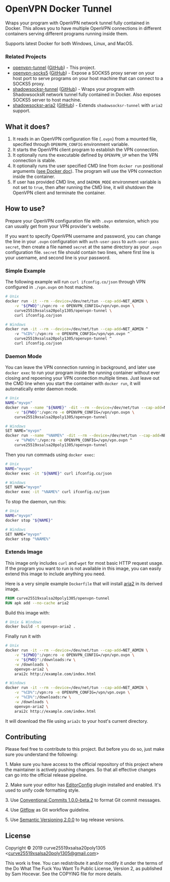 # OpenVPN Docker Tunnel

Wraps your program with OpenVPN network tunnel fully contained in Docker. This allows you to have multiple OpenVPN connections in different containers serving different programs running inside them.

Supports latest Docker for both Windows, Linux, and MacOS.

### Related Projects

* [openvpn-tunnel](https://hub.docker.com/r/curve25519xsalsa20poly1305/openvpn-tunnel/) ([GitHub](https://github.com/curve25519xsalsa20poly1305/docker-openvpn-tunnel)) - This project.
* [openvpn-socks5](https://hub.docker.com/r/curve25519xsalsa20poly1305/openvpn-socks5/) ([GitHub](https://github.com/curve25519xsalsa20poly1305/docker-openvpn-socks5)) - Expose a SOCKS5 proxy server on your host port to serve programs on your host machine that can connect to a SOCKS5 proxy.
* [shadowsocksr-tunnel](https://hub.docker.com/r/curve25519xsalsa20poly1305/shadowsocksr-tunnel/) ([GitHub](https://github.com/curve25519xsalsa20poly1305/docker-shadowsocksr-tunnel)) - Wraps your program with ShadowsocksR network tunnel fully contained in Docker. Also exposes SOCKS5 server to host machine.
* [shadowsocksr-aria2](https://hub.docker.com/r/curve25519xsalsa20poly1305/shadowsocksr-aria2/) ([GitHub](https://github.com/curve25519xsalsa20poly1305/docker-shadowsocksr-aria2)) - Extends `shadowsocksr-tunnel` with `aria2` support.

## What it does?

1. It reads in an OpenVPN configuration file (`.ovpn`) from a mounted file, specified through `OPENVPN_CONFIG` environment variable.
2. It starts the OpenVPN client program to establish the VPN connection.
3. It optionally runs the executable defined by `OPENVPN_UP` when the VPN connection is stable.
4. It optionally runs the user specified CMD line from `docker run` positional arguments ([see Docker doc](https://docs.docker.com/engine/reference/run/#cmd-default-command-or-options)). The program will use the VPN connection inside the container.
5. If user has provided CMD line, and `DAEMON_MODE` environment variable is not set to `true`, then after running the CMD line, it will shutdown the OpenVPN client and terminate the container.

## How to use?

Prepare your OpenVPN configuration file with `.ovpn` extension, which you can usually get from your VPN provider's website.

If you want to specify OpenVPN username and password, you can change the line in your `.ovpn` configuration with `auth-user-pass` to `auth-user-pass secret`, then create a file named `secret` at the same directory as your `.ovpn` configuration file. `secret` file should contain two lines, where first line is your username, and second line is your password.

### Simple Example

The following example will run `curl ifconfig.co/json` through VPN configured in `./vpn.ovpn` on host machine.

```bash
# Unix
docker run -it --rm --device=/dev/net/tun --cap-add=NET_ADMIN \
    -v "${PWD}":/vpn:ro -e OPENVPN_CONFIG=/vpn/vpn.ovpn \
    curve25519xsalsa20poly1305/openvpn-tunnel \
    curl ifconfig.co/json

# Windows
docker run -it --rm --device=/dev/net/tun --cap-add=NET_ADMIN ^
    -v "%CD%":/vpn:ro -e OPENVPN_CONFIG=/vpn/vpn.ovpn ^
    curve25519xsalsa20poly1305/openvpn-tunnel ^
    curl ifconfig.co/json
```

### Daemon Mode

You can leave the VPN connection running in background, and later use `docker exec` to run your program inside the running container without ever closing and repoening your VPN connection multiple times. Just leave out the CMD line when you start the container with `docker run`, it will automatically enter daemon mode.

```bash
# Unix
NAME="myvpn"
docker run --name "${NAME}" -dit --rm --device=/dev/net/tun --cap-add=NET_ADMIN \
    -v "${PWD}":/vpn:ro -e OPENVPN_CONFIG=/vpn/vpn.ovpn \
    curve25519xsalsa20poly1305/openvpn-tunnel

# Windows
SET NAME="myvpn"
docker run --name "%NAME%" -dit --rm --device=/dev/net/tun --cap-add=NET_ADMIN ^
    -v "%PWD%":/vpn:ro -e OPENVPN_CONFIG=/vpn/vpn.ovpn ^
    curve25519xsalsa20poly1305/openvpn-tunnel
```

Then you run commads using `docker exec`:

```bash
# Unix
NAME="myvpn"
docker exec -it "${NAME}" curl ifconfig.co/json

# Windows
SET NAME="myvpn"
docker exec -it "%NAME%" curl ifconfig.co/json
```

To stop the daemon, run this:

```bash
# Unix
NAME="myvpn"
docker stop "${NAME}"

# Windows
SET NAME="myvpn"
docker stop "%NAME%"
```

### Extends Image

This image only includes `curl` and `wget` for most basic HTTP request usage. If the program you want to run is not available in this image, you can easily extend this image to include anything you need.

Here is a very simple example `Dockerfile` that will install [aria2](http://aria2.github.io/) in its derived image.

```Dockerfile
FROM curve25519xsalsa20poly1305/openvpn-tunnel
RUN apk add --no-cache aria2
```

Build this image with:

```bash
# Unix & Windows
docker build -t openvpn-aria2 .
```

Finally run it with

```bash
# Unix
docker run -it --rm --device=/dev/net/tun --cap-add=NET_ADMIN \
    -v "${PWD}":/vpn:ro -e OPENVPN_CONFIG=/vpn/vpn.ovpn \
    -v "${PWD}":/downloads:rw \
    -w /downloads \
    openvpn-aria2 \
    arai2c http://example.com/index.html

# Windows
docker run -it --rm --device=/dev/net/tun --cap-add=NET_ADMIN \
    -v "%CD%":/vpn:ro -e OPENVPN_CONFIG=/vpn/vpn.ovpn \
    -v "%CD%":/downloads:rw \
    -w /downloads \
    openvpn-aria2 \
    arai2c http://example.com/index.html
```

It will download the file using `aria2c` to your host's current directory.

## Contributing

Please feel free to contribute to this project. But before you do so, just make
sure you understand the following:

1\. Make sure you have access to the official repository of this project where
the maintainer is actively pushing changes. So that all effective changes can go
into the official release pipeline.

2\. Make sure your editor has [EditorConfig](https://editorconfig.org/) plugin
installed and enabled. It's used to unify code formatting style.

3\. Use [Conventional Commits 1.0.0-beta.2](https://conventionalcommits.org/) to
format Git commit messages.

4\. Use [Gitflow](https://www.atlassian.com/git/tutorials/comparing-workflows/gitflow-workflow)
as Git workflow guideline.

5\. Use [Semantic Versioning 2.0.0](https://semver.org/) to tag release
versions.

## License

Copyright © 2019 curve25519xsalsa20poly1305 &lt;<curve25519xsalsa20poly1305@gmail.com>&gt;

This work is free. You can redistribute it and/or modify it under the
terms of the Do What The Fuck You Want To Public License, Version 2,
as published by Sam Hocevar. See the COPYING file for more details.
